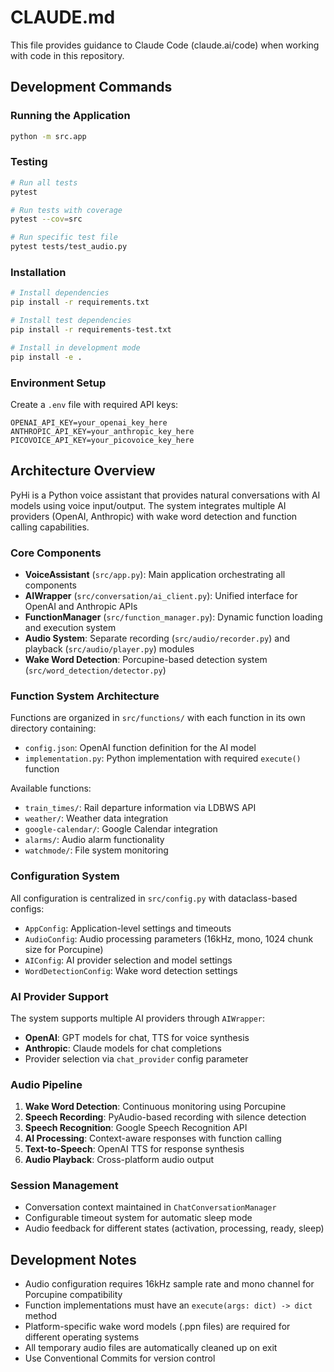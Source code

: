 # CLAUDE.md

This file provides guidance to Claude Code (claude.ai/code) when working with code in this repository.

## Development Commands

### Running the Application
```bash
python -m src.app
```

### Testing
```bash
# Run all tests
pytest

# Run tests with coverage
pytest --cov=src

# Run specific test file
pytest tests/test_audio.py
```

### Installation
```bash
# Install dependencies
pip install -r requirements.txt

# Install test dependencies
pip install -r requirements-test.txt

# Install in development mode
pip install -e .
```

### Environment Setup
Create a `.env` file with required API keys:
```
OPENAI_API_KEY=your_openai_key_here
ANTHROPIC_API_KEY=your_anthropic_key_here
PICOVOICE_API_KEY=your_picovoice_key_here
```

## Architecture Overview

PyHi is a Python voice assistant that provides natural conversations with AI models using voice input/output. The system integrates multiple AI providers (OpenAI, Anthropic) with wake word detection and function calling capabilities.

### Core Components

- **VoiceAssistant** (`src/app.py`): Main application orchestrating all components
- **AIWrapper** (`src/conversation/ai_client.py`): Unified interface for OpenAI and Anthropic APIs
- **FunctionManager** (`src/function_manager.py`): Dynamic function loading and execution system
- **Audio System**: Separate recording (`src/audio/recorder.py`) and playback (`src/audio/player.py`) modules
- **Wake Word Detection**: Porcupine-based detection system (`src/word_detection/detector.py`)

### Function System Architecture

Functions are organized in `src/functions/` with each function in its own directory containing:
- `config.json`: OpenAI function definition for the AI model
- `implementation.py`: Python implementation with required `execute()` function

Available functions:
- `train_times/`: Rail departure information via LDBWS API
- `weather/`: Weather data integration
- `google-calendar/`: Google Calendar integration
- `alarms/`: Audio alarm functionality
- `watchmode/`: File system monitoring

### Configuration System

All configuration is centralized in `src/config.py` with dataclass-based configs:
- `AppConfig`: Application-level settings and timeouts
- `AudioConfig`: Audio processing parameters (16kHz, mono, 1024 chunk size for Porcupine)
- `AIConfig`: AI provider selection and model settings
- `WordDetectionConfig`: Wake word detection settings

### AI Provider Support

The system supports multiple AI providers through `AIWrapper`:
- **OpenAI**: GPT models for chat, TTS for voice synthesis
- **Anthropic**: Claude models for chat completions
- Provider selection via `chat_provider` config parameter

### Audio Pipeline

1. **Wake Word Detection**: Continuous monitoring using Porcupine
2. **Speech Recording**: PyAudio-based recording with silence detection
3. **Speech Recognition**: Google Speech Recognition API
4. **AI Processing**: Context-aware responses with function calling
5. **Text-to-Speech**: OpenAI TTS for response synthesis
6. **Audio Playback**: Cross-platform audio output

### Session Management

- Conversation context maintained in `ChatConversationManager`
- Configurable timeout system for automatic sleep mode
- Audio feedback for different states (activation, processing, ready, sleep)

## Development Notes

- Audio configuration requires 16kHz sample rate and mono channel for Porcupine compatibility
- Function implementations must have an `execute(args: dict) -> dict` method
- Platform-specific wake word models (.ppn files) are required for different operating systems
- All temporary audio files are automatically cleaned up on exit
- Use Conventional Commits for version control